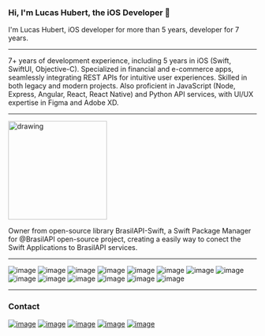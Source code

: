 
### Hi, I'm Lucas Hubert, the iOS Developer  🤙
I'm Lucas Hubert, iOS developer for more than 5 years, developer for 7 years.

---
7+ years of development experience, including 5 years in iOS (Swift, SwiftUI, Objective-C). Specialized in financial and e-commerce apps, seamlessly integrating REST APIs for intuitive user experiences. Skilled in both legacy and modern projects. Also proficient in JavaScript (Node, Express, Angular, React, React Native) and Python API services, with UI/UX expertise in Figma and Adobe XD.

---

<img src="https://github.com/user-attachments/assets/73199ae5-471b-47fa-9867-1c9837258496" alt="drawing" width="200"/>

Owner from open-source library BrasilAPI-Swift, a Swift Package Manager for @BrasilAPI open-source project, creating a easily way to conect the Swift Applications to BrasilAPI services.

---

![image](https://img.shields.io/badge/Swift-FA7343?style=for-the-badge&logo=swift&logoColor=white)
![image](https://img.shields.io/badge/iOS-000000?style=for-the-badge&logo=ios&logoColor=white)
![image](https://img.shields.io/badge/Xcode-007ACC?style=for-the-badge&logo=Xcode&logoColor=white)
![image](https://img.shields.io/badge/Flutter-02569B?style=for-the-badge&logo=flutter&logoColor=white)
![image](https://img.shields.io/badge/Dart-0175C2?style=for-the-badge&logo=dart&logoColor=white)
![image](https://img.shields.io/badge/GIT-E44C30?style=for-the-badge&logo=git&logoColor=white)
![image](https://img.shields.io/badge/cocoapods-FA2A02?style=for-the-badge&logo=cocoapods&logoColor=white)
![image](https://img.shields.io/badge/firebase-ffca28?style=for-the-badge&logo=firebase&logoColor=black)
![image](https://img.shields.io/badge/JWT-000000?style=for-the-badge&logo=JSON%20web%20tokens&logoColor=white)
![image](https://img.shields.io/badge/Insomnia-5849be?style=for-the-badge&logo=Insomnia&logoColor=white)
![image](https://img.shields.io/badge/Postman-FF6C37?style=for-the-badge&logo=Postman&logoColor=white)
![image](https://img.shields.io/badge/Figma-F24E1E?style=for-the-badge&logo=figma&logoColor=white)
![image](https://img.shields.io/badge/Miro-F7C922?style=for-the-badge&logo=Miro&logoColor=050036)
![image](https://img.shields.io/badge/Jira-0052CC?style=for-the-badge&logo=Jira&logoColor=white)

---
### Contact

[![image](https://img.shields.io/badge/WhatsApp-25D366?style=for-the-badge&logo=whatsapp&logoColor=white)](https://wa.me/+5547991500721) [![image](https://img.shields.io/badge/Gmail-D14836?style=for-the-badge&logo=gmail&logoColor=white)](mailto:lucasjubert@gmail.com) [![image](https://img.shields.io/badge/website-000000?style=for-the-badge&logo=About.me&logoColor=white)](https://lukshubert.app) [![image](https://img.shields.io/badge/Instagram-E4405F?style=for-the-badge&logo=instagram&logoColor=white)]([https://instagram.com/luks](https://www.instagram.com/lukshubert.app)) [![image](https://img.shields.io/badge/LinkedIn-0077B5?style=for-the-badge&logo=linkedin&logoColor=white)](https://linkedin.com/in/lucashubert)
